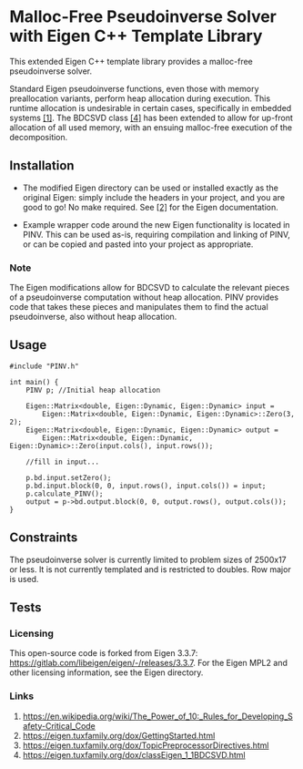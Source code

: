 # Malloc-Free Pseudoinverse Solver with Eigen C++ Template Library
This extended Eigen C++ template library provides a malloc-free pseudoinverse solver. 

Standard Eigen pseudoinverse functions, even those with memory preallocation variants, perform heap allocation during execution. This runtime allocation is undesirable in certain cases, specifically in embedded systems [[1]](#Links). The BDCSVD class [[4]](#Links) has been extended to allow for up-front allocation of all used memory, with an ensuing malloc-free execution of the decomposition.

## Installation
- The modified Eigen directory can be used or installed exactly as the original Eigen: simply include the headers in your project, and you are good to go! No make required. See [[2]](#Links) for the Eigen documentation.

- Example wrapper code around the new Eigen functionality is located in PINV. This can be used as-is, requiring compilation and linking of PINV, or can be copied and pasted into your project as appropriate.

### Note
The Eigen modifications allow for BDCSVD to calculate the relevant pieces of a pseudoinverse computation without heap allocation. PINV provides code that takes these pieces and manipulates them to find the actual pseudoinverse, also without heap allocation.

## Usage
```
#include "PINV.h"

int main() {
    PINV p; //Initial heap allocation

    Eigen::Matrix<double, Eigen::Dynamic, Eigen::Dynamic> input =
        Eigen::Matrix<double, Eigen::Dynamic, Eigen::Dynamic>::Zero(3, 2);
    Eigen::Matrix<double, Eigen::Dynamic, Eigen::Dynamic> output =
        Eigen::Matrix<double, Eigen::Dynamic, Eigen::Dynamic>::Zero(input.cols(), input.rows());

    //fill in input...

    p.bd.input.setZero();
    p.bd.input.block(0, 0, input.rows(), input.cols()) = input;
    p.calculate_PINV();
    output = p->bd.output.block(0, 0, output.rows(), output.cols());
}
```

## Constraints
The pseudoinverse solver is currently limited to problem sizes of 2500x17 or less. It is not currently templated and is restricted to doubles. Row major is used.

## Tests

### Licensing
This open-source code is forked from Eigen 3.3.7: https://gitlab.com/libeigen/eigen/-/releases/3.3.7. For the Eigen MPL2 and other licensing information, see the Eigen directory.

### Links
1. https://en.wikipedia.org/wiki/The_Power_of_10:_Rules_for_Developing_Safety-Critical_Code
2. https://eigen.tuxfamily.org/dox/GettingStarted.html
3. https://eigen.tuxfamily.org/dox/TopicPreprocessorDirectives.html
4. https://eigen.tuxfamily.org/dox/classEigen_1_1BDCSVD.html
